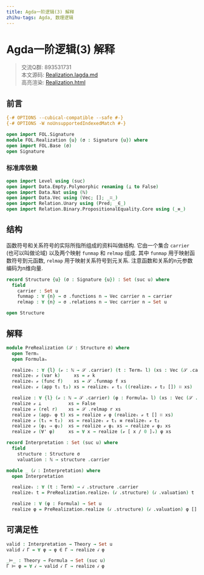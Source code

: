 ```yaml
---
title: Agda一阶逻辑(3) 解释
zhihu-tags: Agda, 数理逻辑
---
```


# Agda一阶逻辑(3) 解释

> 交流Q群: 893531731  
> 本文源码: [Realization.lagda.md](https://github.com/choukh/agda-flypitch/blob/main/src/FOL/Realization.lagda.md)  
> 高亮渲染: [Realization.html](https://choukh.github.io/agda-flypitch/FOL.Realization.html)  

## 前言

```agda
{-# OPTIONS --cubical-compatible --safe #-}
{-# OPTIONS -W noUnsupportedIndexedMatch #-}

open import FOL.Signature
module FOL.Realization {u} (σ : Signature {u}) where
open import FOL.Base (σ)
open Signature
```

### 标准库依赖

```agda
open import Level using (suc)
open import Data.Empty.Polymorphic renaming (⊥ to False)
open import Data.Nat using (ℕ)
open import Data.Vec using (Vec; []; _∷_)
open import Relation.Unary using (Pred; _∈_)
open import Relation.Binary.PropositionalEquality.Core using (_≡_)
```

## 结构

函数符号和关系符号的实际所指所组成的资料叫做结构. 它由一个集合 `carrier` (也可以叫做论域) 以及两个映射 `funmap` 和 `relmap` 组成. 其中 `funmap` 用于映射函数符号到元函数, `relmap` 用于映射关系符号到元关系. 注意函数和关系的n元参数编码为n维向量.

```agda
record Structure {u} (σ : Signature {u}) : Set (suc u) where
  field
    carrier : Set u
    funmap : ∀ {n} → σ .functions n → Vec carrier n → carrier
    relmap : ∀ {n} → σ .relations n → Vec carrier n → Set u

open Structure
```

## 解释

```agda
module PreRealization (𝒮 : Structure σ) where
  open Termₙ
  open Formulaₙ

  realizeₜ : ∀ {l} (𝓋 : ℕ → 𝒮 .carrier) (t : Termₙ l) (xs : Vec (𝒮 .carrier) l) → 𝒮 .carrier
  realizeₜ 𝓋 (var k)     xs = 𝓋 k
  realizeₜ 𝓋 (func f)    xs = 𝒮 .funmap f xs
  realizeₜ 𝓋 (app t₁ t₂) xs = realizeₜ 𝓋 t₁ ((realizeₜ 𝓋 t₂ []) ∷ xs)

  realize : ∀ {l} (𝓋 : ℕ → 𝒮 .carrier) (φ : Formulaₙ l) (xs : Vec (𝒮 .carrier) l) → Set u
  realize 𝓋 ⊥          xs = False
  realize 𝓋 (rel r)    xs = 𝒮 .relmap r xs
  realize 𝓋 (appᵣ φ t) xs = realize 𝓋 φ (realizeₜ 𝓋 t [] ∷ xs)
  realize 𝓋 (t₁ ≈ t₂)  xs = realizeₜ 𝓋 t₁ ≡ realizeₜ 𝓋 t₂
  realize 𝓋 (φ₁ ⇒ φ₂)  xs = realize 𝓋 φ₁ xs → realize 𝓋 φ₂ xs
  realize 𝓋 (∀' φ)     xs = ∀ x → realize (𝓋 [ x / 0 ]ᵥ) φ xs
```

```agda
record Interpretation : Set (suc u) where
  field
    structure : Structure σ
    valuation : ℕ → structure .carrier
```

```agda
module _ (𝒾 : Interpretation) where
  open Interpretation

  realizeₜ : ∀ (t : Term) → 𝒾 .structure .carrier
  realizeₜ t = PreRealization.realizeₜ (𝒾 .structure) (𝒾 .valuation) t []

  realize : ∀ (φ : Formula) → Set u
  realize φ = PreRealization.realize (𝒾 .structure) (𝒾 .valuation) φ []
```

## 可满足性

```agda
valid : Interpretation → Theory → Set u
valid 𝒾 Γ = ∀ φ → φ ∈ Γ → realize 𝒾 φ

_⊨_ : Theory → Formula → Set (suc u)
Γ ⊨ φ = ∀ 𝒾 → valid 𝒾 Γ → realize 𝒾 φ
```

